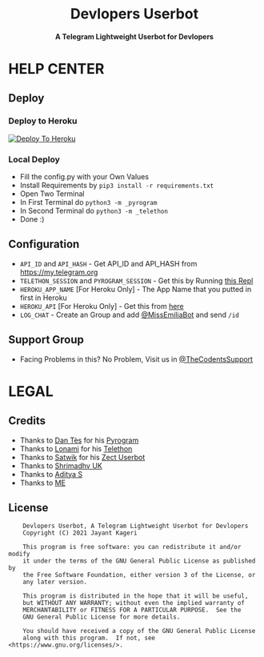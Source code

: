 <h1 align="center"><b>Devlopers Userbot</b></h1>
<h4 align="center">A Telegram Lightweight Userbot for Devlopers</h4>

# HELP CENTER
## Deploy

### Deploy to Heroku
[![Deploy To Heroku](https://www.herokucdn.com/deploy/button.svg)](https://dashboard.heroku.com/new?template=https://github.com/TheCodents/DevelopersUserbot)

### Local Deploy
- Fill the config.py with your Own Values
- Install Requirements by `pip3 install -r requirements.txt`
- Open Two Terminal
- In First Terminal do `python3 -m _pyrogram`
- In Second Terminal do `python3 -m _telethon`
- Done :)

## Configuration
- `API_ID` and `API_HASH` - Get API_ID and API_HASH from https://my.telegram.org
- `TELETHON_SESSION` and `PYROGRAM_SESSION` - Get this by Running [this Repl](https://repl.it/@jayantkageri/StringSession#main.py)
- `HEROKU_APP_NAME` [For Heroku Only] - The App Name that you putted in first in Heroku
- `HEROKU_API` [For Heroku Only] - Get this from [here](https://dashboard.heroku.com/account)
- `LOG_CHAT` - Create an Group and add [@MissEmiliaBot](https://telegram.me/MissEmilia_bot) and send `/id`

## Support Group
- Facing Problems in this? No Problem, Visit us in [@TheCodentsSupport](https://telegram.me/TheCodentsSupport)

# LEGAL
## Credits
- Thanks to [Dan Tès](https://github.com/delivrance) for his [Pyrogram](https://docs.pyrogram.org)
- Thanks to [Lonami](https://github.com/lonami/) for his [Telethon](https://docs.telethon.dev)
- Thanks to [Satwik](https://github.com/okay-retard) for his [Zect Userbot](https://github.com/okay-retard/ZectUserbot)
- Thanks to [Shrimadhv UK](https://github.com/SpEcHiDe)
- Thanks to [Aditya S](https://github.com/xditya)
- Thanks to [ME](https://github.com/jayantkageri)

## License
```
    Devlopers Userbot, A Telegram Lightweight Userbot for Devlopers
    Copyright (C) 2021 Jayant Kageri

    This program is free software: you can redistribute it and/or modify
    it under the terms of the GNU General Public License as published by
    the Free Software Foundation, either version 3 of the License, or
    any later version.

    This program is distributed in the hope that it will be useful,
    but WITHOUT ANY WARRANTY; without even the implied warranty of
    MERCHANTABILITY or FITNESS FOR A PARTICULAR PURPOSE.  See the
    GNU General Public License for more details.

    You should have received a copy of the GNU General Public License
    along with this program.  If not, see <https://www.gnu.org/licenses/>.
````
